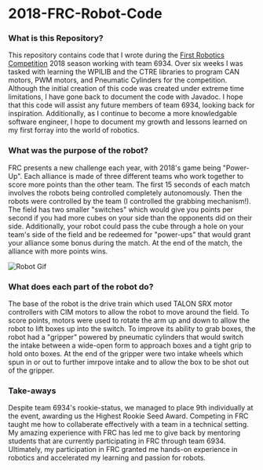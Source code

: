 # 2018-FRC-Robot-Code

### What is this Repository?
This repository contains code that I wrote during the [First Robotics Competition](https://en.wikipedia.org/wiki/FIRST_Robotics_Competition) 2018 season working with team 6934. Over six weeks I was tasked with learning the WPILIB 
and the CTRE libraries to program CAN motors, PWM motors, and Pneumatic Cylinders for the competition. Although the
initial creation of this code was created under extreme time limitations, I have gone back to document the code with Javadoc. I 
hope that this code will assist any future members of team 6934, looking back for inspiration. Additionally, as I continue to
become a more knowledgable software engineer, I hope to document my growth and lessons learned on my first forray into the world
of robotics.

### What was the purpose of the robot?

FRC presents a new challenge each year, with 2018's game being "Power-Up". Each alliance is made of three different teams who work 
together to score more points than the other team. The first 15 seconds of each match involves the robots being controlled 
completely autonomously. Then the robots were controlled by the team (I controlled the grabbing mechanism!). The field has two 
smaller "switches" which would give you points per second if you had more cubes on your side than the opponents did on their side. 
Additionally, your robot could pass the cube through a hole on your team's side of the field and be redeemed for "power-ups" that
would grant your alliance some bonus during the match. At the end of the match, the alliance with more points wins.

![Robot Gif](https://media.giphy.com/media/Ll3TO0z1O7oCRtXcaC/giphy.gif)

### What does each part of the robot do?
The base of the robot is the drive train which used TALON SRX motor controllers with CIM motors to allow the robot to move around
the field. To score points, motors were used to rotate the arm up and down to allow the robot to lift boxes up into the switch.
To improve its ability to grab boxes, the robot had a "gripper" powered by pneumatic cylinders that would switch the intake 
between a wide-open form to approach boxes and a tight grip to hold onto boxes. At the end of the gripper were two intake wheels
which spun in or out to further imrpove intake and to allow the box to be shot out of the gripper. 

### Take-aways
Despite team 6934's rookie-status, we managed to place 9th individually at the event, awarding us the Highest Rookie Seed Award.
Competing in FRC taught me how to collaberate effectively with a team in a technical setting. My amazing experience with FRC
has led me to give back by mentoring students that are currently participating in FRC through team 6934. Ultimately, my
participation in FRC granted me hands-on experience in robotics and accelerated my learning and passion for robots.
